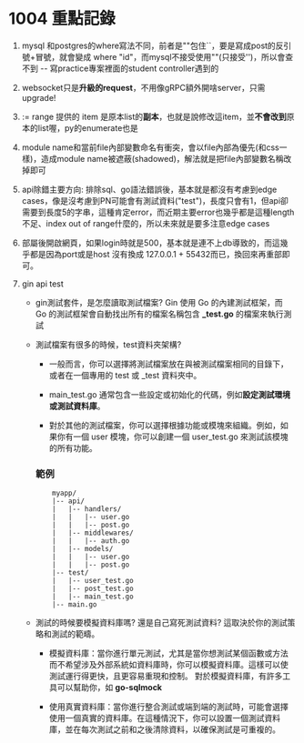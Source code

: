# 1004 重點記錄

1. mysql 和postgres的where寫法不同，前者是""包住``，要是寫成post的反引號+冒號，就會變成 where "id"，而mysql不接受使用""(只接受'')，所以會查不到
 -- 寫practice專案裡面的student controller遇到的

2. websocket只是**升級的request**，不用像gRPC額外開啥server，只需upgrade!

3. := range 提供的 item 是原本list的**副本**，也就是說修改這item，並**不會改到**原本的list喔，py的enumerate也是

4. module name和當前file內部變數命名有衝突，會以file內部為優先(和css一樣)，造成module name被遮蔽(shadowed)，解法就是把file內部變數名稱改掉即可

5. api除錯主要方向: 
    排除sql、go語法錯誤後，基本就是都沒有考慮到edge cases，像是沒考慮到PN可能會有測試資料("test")，長度只會有1，但api卻需要到長度5的字串，這種肯定error，而近期主要error也幾乎都是這種length不足、index out of range什麼的，所以未來就是要多注意edge cases

6. 部屬後開啟網頁，如果login時就是500，基本就是連不上db導致的，而這幾乎都是因為port或是host 沒有換成 127.0.0.1 + 55432而已，換回來再重部即可。

7. gin api test
    - gin測試套件，是怎麼讀取測試檔案?
        Gin 使用 Go 的內建測試框架，而 Go 的測試框架會自動找出所有的檔案名稱包含 **_test.go** 的檔案來執行測試
    
    - 測試檔案有很多的時候，test資料夾架構? 
        - 一般而言，你可以選擇將測試檔案放在與被測試檔案相同的目錄下，或者在一個專用的 test 或 _test 資料夾中。

        - main_test.go 通常包含一些設定或初始化的代碼，例如**設定測試環境或測試資料庫**。

        - 對於其他的測試檔案，你可以選擇根據功能或模塊來組織。例如，如果你有一個 user 模塊，你可以創建一個 user_test.go 來測試該模塊的所有功能。

        ### 範例
        ```plaintext
            myapp/
            |-- api/
            |   |-- handlers/
            |   |   |-- user.go
            |   |   |-- post.go
            |   |-- middlewares/
            |   |   |-- auth.go
            |   |-- models/
            |   |   |-- user.go
            |   |   |-- post.go
            |-- test/
            |   |-- user_test.go
            |   |-- post_test.go
            |   |-- main_test.go
            |-- main.go
        ```


    - 測試的時候要模擬資料庫嗎? 還是自己寫死測試資料? 
        這取決於你的測試策略和測試的範疇。
        - 模擬資料庫：當你進行單元測試，尤其是當你想測試某個函數或方法而不希望涉及外部系統如資料庫時，你可以模擬資料庫。這樣可以使測試運行得更快，且更容易重現和控制。
        對於模擬資料庫，有許多工具可以幫助你，如 **go-sqlmock**

        - 使用真實資料庫：當你進行整合測試或端到端的測試時，可能會選擇使用一個真實的資料庫。在這種情況下，你可以設置一個測試資料庫，並在每次測試之前和之後清除資料，以確保測試是可重複的。